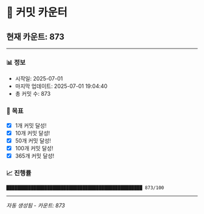 # 🔢 커밋 카운터

## 현재 카운트: 873

---

### 📊 정보
- 시작일: 2025-07-01
- 마지막 업데이트: 2025-07-01 19:04:40
- 총 커밋 수: 873

### 🎯 목표
- [x] 1개 커밋 달성!
- [x] 10개 커밋 달성!
- [x] 50개 커밋 달성!
- [x] 100개 커밋 달성!
- [x] 365개 커밋 달성!

### 📈 진행률
```
██████████████████████████████████████████████████ 873/100
```

---
*자동 생성됨 - 카운트: 873*
